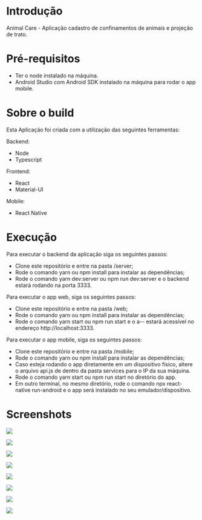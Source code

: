 # Introdução

Animal Care - Aplicação cadastro de confinamentos de animais e projeção de trato.

# Pré-requisitos

- Ter o node instalado na máquina.
- Android Studio com Android SDK instalado na máquina para rodar o app mobile.

# Sobre o build

Esta Aplicação foi criada com a utilização das seguintes ferramentas:

Backend:

- Node
- Typescript

Frontend:

- React
- Material-UI

Mobile:

- React Native

# Execução

 Para executar o backend da aplicação siga os seguintes passos:
 
 - Clone este repositório e entre na pasta /server;
 - Rode o comando yarn ou npm install para instalar as dependências;
 - Rode o comando yarn dev:server ou npm run dev:server e o backend estará rodando na porta 3333.
 
 Para executar o app web, siga os seguintes passos:
 
 - Clone este repositório e entre na pasta /web;
 - Rode o comando yarn ou npm install para instalar as dependências;
 - Rode o comando yarn start ou npm run start e o a-- estará acessível no endereço http://localhost:3333.
 
 Para executar o app mobile, siga os seguintes passos:
 
 - Clone este repositório e entre na pasta /mobile;
 - Rode o comando yarn ou npm install para instalar as dependências;
 - Caso esteja rodando o app diretamente em um dispositivo físico, altere o arquivo api.js de dentro da pasta services para o IP da sua máquina.
 - Rode o comando yarn start ou npm run start no diretório do app.
 - Em outro terminal, no mesmo diretório, rode o comando npx react-native run-android e o app será instalado no seu emulador/dispositivo.
 
 
# Screenshots

<p><img src="screenshots/web1.png" /></p>
<p><img src="screenshots/web2.png" /></p>
<p><img src="screenshots/web3.png" /></p>
<p><img src="screenshots/web4.png" /></p>
<p><img src="screenshots/mobile1.png" /></p>
<p><img src="screenshots/mobile2.png" /></p>
<p><img src="screenshots/mobile3.png" /></p>
<p><img src="screenshots/mobile4.png" /></p>
